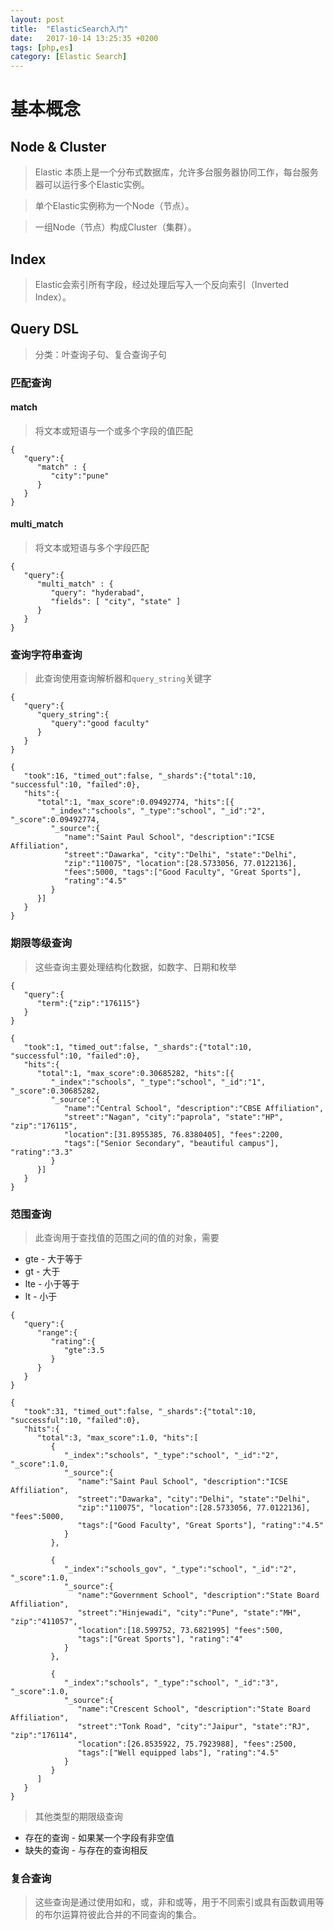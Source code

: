 ```yaml
---
layout: post
title:  "ElasticSearch入门"
date:   2017-10-14 13:25:35 +0200
tags: [php,es]
category: [Elastic Search]
---
```


# 基本概念
## Node & Cluster
> Elastic 本质上是一个分布式数据库，允许多台服务器协同工作，每台服务器可以运行多个Elastic实例。

> 单个Elastic实例称为一个Node（节点）。

> 一组Node（节点）构成Cluster（集群）。

## Index

> Elastic会索引所有字段，经过处理后写入一个反向索引（Inverted Index）。

## Query DSL
> 分类：叶查询子句、复合查询子句

### 匹配查询
#### match
> 将文本或短语与一个或多个字段的值匹配

```
{
   "query":{
      "match" : {
         "city":"pune"
      }
   }
}
```

#### multi_match
> 将文本或短语与多个字段匹配

```
{
   "query":{
      "multi_match" : {
         "query": "hyderabad",
         "fields": [ "city", "state" ]
      }
   }
}
```

### 查询字符串查询
> 此查询使用查询解析器和```query_string```关键字

```
{
   "query":{
      "query_string":{
         "query":"good faculty"
      }
   }
}
```

```
{
   "took":16, "timed_out":false, "_shards":{"total":10, "successful":10, "failed":0}, 
   "hits":{
      "total":1, "max_score":0.09492774, "hits":[{
         "_index":"schools", "_type":"school", "_id":"2", "_score":0.09492774, 
         "_source":{
            "name":"Saint Paul School", "description":"ICSE Affiliation",
            "street":"Dawarka", "city":"Delhi", "state":"Delhi",
            "zip":"110075", "location":[28.5733056, 77.0122136],
            "fees":5000, "tags":["Good Faculty", "Great Sports"],
            "rating":"4.5" 
         }
      }]
   }
}
```

### 期限等级查询
> 这些查询主要处理结构化数据，如数字、日期和枚举

```
{
   "query":{
      "term":{"zip":"176115"}
   }
}
```

```
{
   "took":1, "timed_out":false, "_shards":{"total":10, "successful":10, "failed":0},
   "hits":{
      "total":1, "max_score":0.30685282, "hits":[{
         "_index":"schools", "_type":"school", "_id":"1", "_score":0.30685282,
         "_source":{
            "name":"Central School", "description":"CBSE Affiliation",
            "street":"Nagan", "city":"paprola", "state":"HP", "zip":"176115",
            "location":[31.8955385, 76.8380405], "fees":2200, 
            "tags":["Senior Secondary", "beautiful campus"], "rating":"3.3"
         }
      }]
   }
}
```

### 范围查询
> 此查询用于查找值的范围之间的值的对象，需要
- gte - 大于等于
- gt  - 大于
- lte - 小于等于
- lt  - 小于

```
{
   "query":{
      "range":{
         "rating":{
            "gte":3.5
         }
      }
   }
}
```

```
{
   "took":31, "timed_out":false, "_shards":{"total":10, "successful":10, "failed":0},
   "hits":{
      "total":3, "max_score":1.0, "hits":[
         {
            "_index":"schools", "_type":"school", "_id":"2", "_score":1.0,
            "_source":{
               "name":"Saint Paul School", "description":"ICSE Affiliation",
               "street":"Dawarka", "city":"Delhi", "state":"Delhi", 
               "zip":"110075", "location":[28.5733056, 77.0122136], "fees":5000, 
               "tags":["Good Faculty", "Great Sports"], "rating":"4.5"
            }
         }, 

         {
            "_index":"schools_gov", "_type":"school", "_id":"2", "_score":1.0, 
            "_source":{
               "name":"Government School", "description":"State Board Affiliation",
               "street":"Hinjewadi", "city":"Pune", "state":"MH", "zip":"411057",
               "location":[18.599752, 73.6821995] "fees":500, 
               "tags":["Great Sports"], "rating":"4"
            }
         },

         {
            "_index":"schools", "_type":"school", "_id":"3", "_score":1.0,
            "_source":{
               "name":"Crescent School", "description":"State Board Affiliation",
               "street":"Tonk Road", "city":"Jaipur", "state":"RJ", "zip":"176114", 
               "location":[26.8535922, 75.7923988], "fees":2500,
               "tags":["Well equipped labs"], "rating":"4.5"
            }
         }
      ]
   }
}
```
> 其他类型的期限级查询
 - 存在的查询 - 如果某一个字段有非空值
 - 缺失的查询 - 与存在的查询相反
 
### 复合查询
> 这些查询是通过使用如和，或，非和或等，用于不同索引或具有函数调用等的布尔运算符彼此合并的不同查询的集合。


